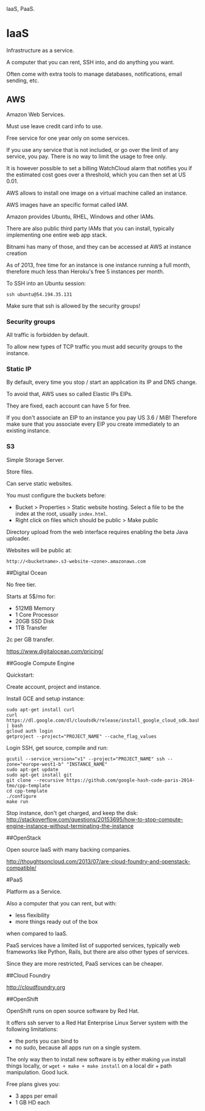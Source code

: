 IaaS, PaaS.

# IaaS

Infrastructure as a service.

A computer that you can rent, SSH into, and do anything you want.

Often come with extra tools to manage databases, notifications, email sending, etc.

## AWS

Amazon Web Services.

Must use leave credit card info to use.

Free service for one year only on some services.

If you use any service that is not included, or go over the limit of any service, you pay. There is no way to limit the usage to free only.

It is however possible to set a billing WatchCloud alarm that notifies you if the estimated cost goes over a threshold, which you can then set at US 0.01.

AWS allows to install one image on a virtual machine called an instance.

AWS images have an specific format called IAM.

Amazon provides Ubuntu, RHEL, Windows and other IAMs.

There are also public third party IAMs that you can install, typically implementing one entire web app stack.

Bitnami has many of those, and they can be accessed at AWS at instance creation

As of 2013, free time for an instance is one instance running a full month, therefore much less than Heroku's free 5 instances per month.

To SSH into an Ubuntu session:

    ssh ubuntu@54.194.35.131

Make sure that ssh is allowed by the security groups!

### Security groups

All traffic is forbidden by default.

To allow new types of TCP traffic you must add security groups to the instance.

### Static IP

By default, every time you stop / start an application its IP and DNS change.

To avoid that, AWS uses so called Elastic IPs EIPs.

They are fixed, each account can have 5 for free.

If you don't associate an EIP to an instance you pay US 3.6 / MiB! Therefore make sure that you associate every EIP you create immediately to an existing instance.

### S3

Simple Storage Server.

Store files.

Can serve static websites.

You must configure the buckets before:

- Bucket > Properties > Static website hosting. Select a file to be the index at the root, usually `index.html`.
- Right click on files which should be public > Make public

Directory upload from the web interface requires enabling the beta Java uploader.

Websites will be public at:

    http://<bucketname>.s3-website-<zone>.amazonaws.com

##Digital Ocean

No free tier.

Starts at 5$/mo for:

- 512MB Memory
- 1 Core Processor
- 20GB SSD Disk
- 1TB Transfer

2c per GB transfer.

<https://www.digitalocean.com/pricing/>

##Google Compute Engine

Quickstart:

Create account, project and instance.

Install GCE and setup instance:

    sudo apt-get install curl
    curl https://dl.google.com/dl/cloudsdk/release/install_google_cloud_sdk.bash | bash
    gcloud auth login
    getproject --project="PROJECT_NAME" --cache_flag_values

Login SSH, get source, compile and run:

    gcutil --service_version="v1" --project="PROJECT_NAME" ssh --zone="europe-west1-b" "INSTANCE_NAME"
    sudo apt-get update
    sudo apt-get install git
    git clone --recursive https://github.com/google-hash-code-paris-2014-tmo/cpp-template
    cd cpp-template
    ./configure
    make run

Stop instance, don't get charged, and keep the disk: <http://stackoverflow.com/questions/20153695/how-to-stop-compute-engine-instance-without-terminating-the-instance>

##OpenStack

Open source IaaS with many backing companies.

<http://thoughtsoncloud.com/2013/07/are-cloud-foundry-and-openstack-compatible/>

#PaaS

Platform as a Service.

Also a computer that you can rent, but with:

- less flexibility
- more things ready out of the box

when compared to IaaS.

PaaS services have a limited list of supported services, typically web frameworks like Python, Rails, but there are also other types of services.

Since they are more restricted, PaaS services can be cheaper.

##Cloud Foundry

<http://cloudfoundry.org>

##OpenShift

OpenShift runs on open source software by Red Hat.

It offers ssh server to a Red Hat Enterprise Linux Server system with the following limitations:

- the ports you can bind to
- no sudo, because all apps run on a single system.

The only way then to install new software is by either making `yum` install things locally, or `wget + make + make install` on a local dir + path manipulation. Good luck.

Free plans gives you:

- 3 apps per email
- 1 GB HD each
